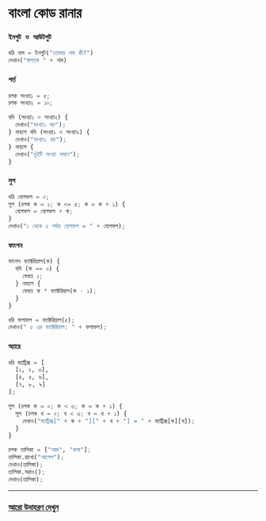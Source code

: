 # বাংলা কোড রানার


### ```ইনপুট ও আউটপুট```
```py
ধরি নাম = ইনপুট("তোমার নাম কী?")
দেখাও("স্বাগতম " + নাম)
```
### ```শর্ত```
```py
চলক সংখ্যা১ = ৫;
চলক সংখ্যা২ = ১০;

যদি (সংখ্যা১ > সংখ্যা২) {
  দেখাও("সংখ্যা১ বড়");
} নাহলে যদি (সংখ্যা১ < সংখ্যা২) {
  দেখাও("সংখ্যা২ বড়");
} নাহলে {
  দেখাও("দুইটি সংখ্যা সমান");
}
```
### ```লুপ```
```py
ধরি যোগফল = ০;
লুপ (চলক ক = ১; ক <= ৫; ক = ক + ১) {
  যোগফল = যোগফল + ক;
}
দেখাও("১ থেকে ৫ পর্যন্ত যোগফল = " + যোগফল);

```
### ```ফাংশন```
```py
ফাংশন ফ্যাক্টরিয়াল(ক) {
  যদি (ক == ০) {
    ফেরত ১;
  } নাহলে {
    ফেরত ক * ফ্যাক্টরিয়াল(ক - ১);
  }
}

ধরি ফলাফল = ফ্যাক্টরিয়াল(৫);
দেখাও(" ৫ এর ফ্যাক্টরিয়াল: " + ফলাফল);
```
### ```অ্যারে```
```py
ধরি ম্যাট্রিক্স = [
  [১, ২, ৩],
  [৪, ৫, ৬],
  [৭, ৮, ৯]
];

লুপ (চলক ক = ০; ক < ৩; ক = ক + ১) {
  লুপ (চলক খ = ০; খ < ৩; খ = খ + ১) {
    দেখাও("ম্যাট্রিক্স[" + ক + "][" + খ + "] = " + ম্যাট্রিক্স[ক][খ]);
  }
}
```
```py
চলক তালিকা = ["আম", "কলা"];
তালিকা.রাখো("আপেল");
দেখাও(তালিকা);
তালিকা.সরাও();
দেখাও(তালিকা);
```
---
### [আরো উদাহরণ দেখুন](/examples.md)
